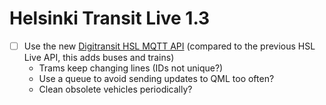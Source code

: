 Helsinki Transit Live 1.3
=========================

* [ ] Use the new [Digitransit HSL MQTT API][1.3a] (compared to the
      previous HSL Live API, this adds buses and trains)
    - Trams keep changing lines (IDs not unique?)
    - Use a queue to avoid sending updates to QML too often?
    - Clean obsolete vehicles periodically?

[1.3a]: http://digitransit.fi/en/developers/service-catalogue/internal-components/navigator-server/
